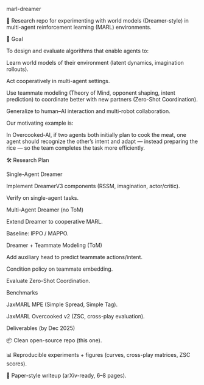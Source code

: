 marl-dreamer

🚀 Research repo for experimenting with world models (Dreamer-style) in multi-agent reinforcement learning (MARL) environments.

🎯 Goal

To design and evaluate algorithms that enable agents to:

Learn world models of their environment (latent dynamics, imagination rollouts).

Act cooperatively in multi-agent settings.

Use teammate modeling (Theory of Mind, opponent shaping, intent prediction) to coordinate better with new partners (Zero-Shot Coordination).

Generalize to human–AI interaction and multi-robot collaboration.

Our motivating example is:

In Overcooked-AI, if two agents both initially plan to cook the meat, one agent should recognize the other’s intent and adapt — instead preparing the rice — so the team completes the task more efficiently.

🛠️ Research Plan

Single-Agent Dreamer

Implement DreamerV3 components (RSSM, imagination, actor/critic).

Verify on single-agent tasks.

Multi-Agent Dreamer (no ToM)

Extend Dreamer to cooperative MARL.

Baseline: IPPO / MAPPO.

Dreamer + Teammate Modeling (ToM)

Add auxiliary head to predict teammate actions/intent.

Condition policy on teammate embedding.

Evaluate Zero-Shot Coordination.

Benchmarks

JaxMARL MPE (Simple Spread, Simple Tag).

JaxMARL Overcooked v2 (ZSC, cross-play evaluation).

Deliverables (by Dec 2025)

📦 Clean open-source repo (this one).

📊 Reproducible experiments + figures (curves, cross-play matrices, ZSC scores).

📄 Paper-style writeup (arXiv-ready, 6–8 pages).